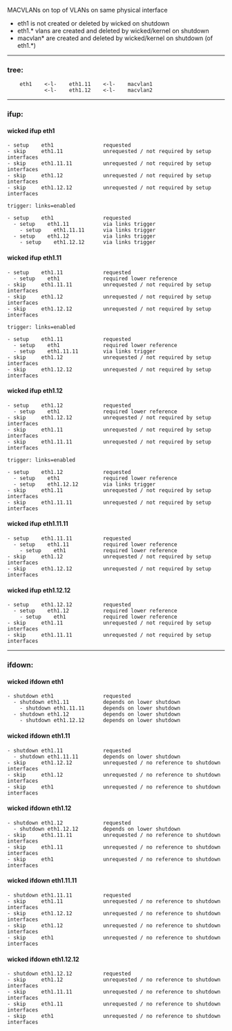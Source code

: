 MACVLANs on top of VLANs on same physical interface

- eth1 is not created or deleted by wicked on shutdown
- eth1.* vlans are created and deleted by wicked/kernel on shutdown
- macvlan* are created and deleted by wicked/kernel on shutdown (of eth1.*)

---

### tree:
```
    eth1    <-l-    eth1.11    <-l-    macvlan1
            <-l-    eth1.12    <-l-    macvlan2
```

---

### ifup:

#### wicked ifup eth1

    - setup    eth1                requested
    - skip     eth1.11             unrequested / not required by setup interfaces
    - skip     eth1.11.11          unrequested / not required by setup interfaces
    - skip     eth1.12             unrequested / not required by setup interfaces
    - skip     eth1.12.12          unrequested / not required by setup interfaces

    trigger: links=enabled

    - setup    eth1                requested
      - setup    eth1.11           via links trigger
        - setup    eth1.11.11      via links trigger
      - setup    eth1.12           via links trigger
        - setup    eth1.12.12      via links trigger

#### wicked ifup eth1.11

    - setup    eth1.11             requested
      - setup    eth1              required lower reference
    - skip     eth1.11.11          unrequested / not required by setup interfaces
    - skip     eth1.12             unrequested / not required by setup interfaces
    - skip     eth1.12.12          unrequested / not required by setup interfaces

    trigger: links=enabled

    - setup    eth1.11             requested
      - setup    eth1              required lower reference
      - setup    eth1.11.11        via links trigger
    - skip     eth1.12             unrequested / not required by setup interfaces
    - skip     eth1.12.12          unrequested / not required by setup interfaces

#### wicked ifup eth1.12

    - setup    eth1.12             requested
      - setup    eth1              required lower reference
    - skip     eth1.12.12          unrequested / not required by setup interfaces
    - skip     eth1.11             unrequested / not required by setup interfaces
    - skip     eth1.11.11          unrequested / not required by setup interfaces

    trigger: links=enabled

    - setup    eth1.12             requested
      - setup    eth1              required lower reference
      - setup    eth1.12.12        via links trigger
    - skip     eth1.11             unrequested / not required by setup interfaces
    - skip     eth1.11.11          unrequested / not required by setup interfaces

#### wicked ifup eth1.11.11

    - setup    eth1.11.11          requested
      - setup    eth1.11           required lower reference
        - setup    eth1            required lower reference
    - skip     eth1.12             unrequested / not required by setup interfaces
    - skip     eth1.12.12          unrequested / not required by setup interfaces

#### wicked ifup eth1.12.12

    - setup    eth1.12.12          requested
      - setup    eth1.12           required lower reference
        - setup    eth1            required lower reference
    - skip     eth1.11             unrequested / not required by setup interfaces
    - skip     eth1.11.11          unrequested / not required by setup interfaces

---

### ifdown:

#### wicked ifdown eth1

    - shutdown eth1                requested
      - shutdown eth1.11           depends on lower shutdown
        - shutdown eth1.11.11      depends on lower shutdown
      - shutdown eth1.12           depends on lower shutdown
        - shutdown eth1.12.12      depends on lower shutdown

#### wicked ifdown eth1.11

    - shutdown eth1.11             requested
      - shutdown eth1.11.11        depends on lower shutdown
    - skip     eth1.12.12          unrequested / no reference to shutdown interfaces
    - skip     eth1.12             unrequested / no reference to shutdown interfaces
    - skip     eth1                unrequested / no reference to shutdown interfaces

#### wicked ifdown eth1.12

    - shutdown eth1.12             requested
      - shutdown eth1.12.12        depends on lower shutdown
    - skip     eth1.11.11          unrequested / no reference to shutdown interfaces
    - skip     eth1.11             unrequested / no reference to shutdown interfaces
    - skip     eth1                unrequested / no reference to shutdown interfaces

#### wicked ifdown eth1.11.11

    - shutdown eth1.11.11          requested
    - skip     eth1.11             unrequested / no reference to shutdown interfaces
    - skip     eth1.12.12          unrequested / no reference to shutdown interfaces
    - skip     eth1.12             unrequested / no reference to shutdown interfaces
    - skip     eth1                unrequested / no reference to shutdown interfaces

#### wicked ifdown eth1.12.12

    - shutdown eth1.12.12          requested
    - skip     eth1.12             unrequested / no reference to shutdown interfaces
    - skip     eth1.11.11          unrequested / no reference to shutdown interfaces
    - skip     eth1.11             unrequested / no reference to shutdown interfaces
    - skip     eth1                unrequested / no reference to shutdown interfaces

